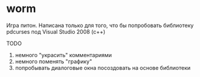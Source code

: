# worm

Игра питон.
Написана только для того, что бы попробовать библиотеку pdcurses под Visual Studio 2008 (c++)

TODO
1. немного "украсить" комментариями
2. немного поменять "графику"
3. попробывать диалоговые окна посоздовать на основе библиотеки
